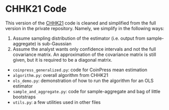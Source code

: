 # CHHK21 Code

This version of the [CHHK21](https://arxiv.org/abs/2110.14465) code is cleaned and simplified from the full version in the private repository. Namely, we simplify in the following ways:

1. Assume sampling distribution of the estimator (i.e. output from sample-aggregate) is sub-Gaussian
2. Assume the analyst wants only confidence intervals and not the full covariance matrix. An approximation of the covariance matrix is still given, but it is required to be a diagonal matrix.

- `coinpress_generalized.py`: code for CoinPress mean estimation
- `algorithm.py`: overall algorithm from CHHK21
- `ols_demo.py`: demonstration of how to run the algorithm for an OLS estimator
- `sample_and_aggregate.py`: code for sample-aggregate and bag of little bootstraps
- `utils.py`: a few utilities used in other files